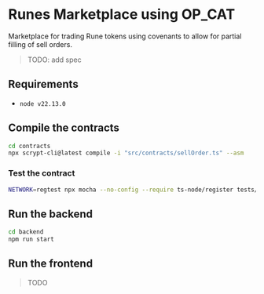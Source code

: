 # Runes Marketplace using OP_CAT

Marketplace for trading Rune tokens using covenants to allow for partial filling of sell orders.

> TODO: add spec

## Requirements
- `node v22.13.0`

## Compile the contracts

```bash
cd contracts
npx scrypt-cli@latest compile -i "src/contracts/sellOrder.ts" --asm
```

### Test the contract

```bash
NETWORK=regtest npx mocha --no-config --require ts-node/register tests/sellOrder.test.ts
```

## Run the backend

```bash
cd backend
npm run start
```

## Run the frontend

> TODO